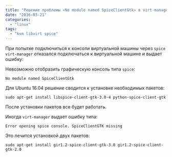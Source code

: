 ```yaml
---
title: "Решение проблемы «No module named SpiceClientGtk» в virt-manager"
date: "2016-03-21"
categories:
  - "linux"
tags:
  - "kvm libvirt spice"
---
```

<!--more-->

При попытке подключиться к консоли виртуальной машины через `spice` `virt-manager` отказался подключаться к виртуальной машине и выдает ошибку:

Невозможно отобразить графическую консоль типа `spice`:

`No module named SpiceClientGtk`

Для Ubuntu 16.04 решение сводится к установке необходимых пакетов:

`sudo apt-get install libspice-client-gtk-3.0-4 python-spice-client-gtk`

После установки пакетов все будет работать.

Иногда `virt-manager` выдает ошибку типа:

`Error opening spice console. SpiceClientGTK missing`

Это лечится установкой двух пакетов:

`sudo apt-get install gir1.2-spice-client-gtk-3.0 gir1.2-spice-client-gtk-2.0`
